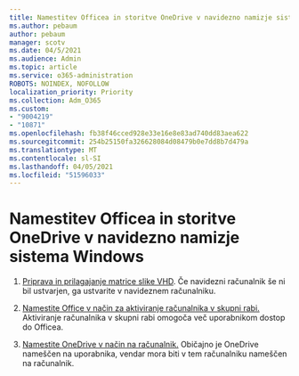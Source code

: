 ```yaml
---
title: Namestitev Officea in storitve OneDrive v navidezno namizje sistema Windows
ms.author: pebaum
author: pebaum
manager: scotv
ms.date: 04/5/2021
ms.audience: Admin
ms.topic: article
ms.service: o365-administration
ROBOTS: NOINDEX, NOFOLLOW
localization_priority: Priority
ms.collection: Adm_O365
ms.custom:
- "9004219"
- "10871"
ms.openlocfilehash: fb38f46cced928e33e16e8e83ad740dd83aea622
ms.sourcegitcommit: 254b25150fa326628084d08479b0e7dd8b7d479a
ms.translationtype: MT
ms.contentlocale: sl-SI
ms.lasthandoff: 04/05/2021
ms.locfileid: "51596033"
---
```

# <a name="install-office-and-onedrive-on-windows-virtual-desktop"></a>Namestitev Officea in storitve OneDrive v navidezno namizje sistema Windows

1. [Priprava in prilagajanje matrice slike VHD](https://docs.microsoft.com/azure/virtual-desktop/set-up-customize-master-image). Če navidezni računalnik še ni bil ustvarjen, ga ustvarite v navideznem računalniku.

1. [Namestite Office v način za aktiviranje računalnika v skupni rabi.](https://docs.microsoft.com/azure/virtual-desktop/install-office-on-wvd-master-image#install-office-in-shared-computer-activation-mode) Aktiviranje računalnika v skupni rabi omogoča več uporabnikom dostop do Officea.

1. [Namestite OneDrive v način na računalnik.](https://docs.microsoft.com/azure/virtual-desktop/install-office-on-wvd-master-image#install-onedrive-in-per-machine-mode) Običajno je OneDrive nameščen na uporabnika, vendar mora biti v tem računalniku nameščen na računalnik.